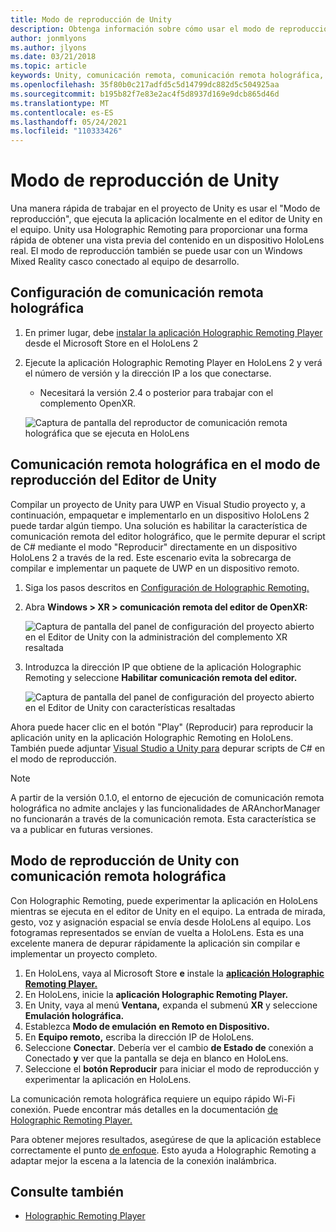 ```yaml
---
title: Modo de reproducción de Unity
description: Obtenga información sobre cómo usar el modo de reproducción en el editor de Unity para obtener una vista previa de los cambios de la aplicación en un dispositivo sin implementar una aplicación.
author: jonmlyons
ms.author: jlyons
ms.date: 03/21/2018
ms.topic: article
keywords: Unity, comunicación remota, comunicación remota holográfica, reproductor de comunicación remota holográfica, HoloLens, casco de realidad mixta, casco de realidad mixta de Windows, casco de realidad virtual, modo de juego de Unity
ms.openlocfilehash: 35f80b0c217adfd5c5d14799dc882d5c504925aa
ms.sourcegitcommit: b195b82f7e83e2ac4f5d8937d169e9dcb865d46d
ms.translationtype: MT
ms.contentlocale: es-ES
ms.lasthandoff: 05/24/2021
ms.locfileid: "110333426"
---
```

# <a name="unity-play-mode"></a>Modo de reproducción de Unity

Una manera rápida de trabajar en el proyecto de Unity es usar el "Modo de reproducción", que ejecuta la aplicación localmente en el editor de Unity en el equipo. Unity usa Holographic Remoting para proporcionar una forma rápida de obtener una vista previa del contenido en un dispositivo HoloLens real. El modo de reproducción también se puede usar con un Windows Mixed Reality casco conectado al equipo de desarrollo.

## <a name="holographic-remoting-setup"></a>Configuración de comunicación remota holográfica

1. En primer lugar, debe [instalar la aplicación Holographic Remoting Player](https://www.microsoft.com/store/productId/9NBLGGH4SV40) desde el Microsoft Store en el HoloLens 2
2. Ejecute la aplicación Holographic Remoting Player en HoloLens 2 y verá el número de versión y la dirección IP a los que conectarse.
    * Necesitará la versión 2.4 o posterior para trabajar con el complemento OpenXR.

    ![Captura de pantalla del reproductor de comunicación remota holográfica que se ejecuta en HoloLens](images/openxr-features-img-01.png)

## <a name="holographic-remoting-in-unity-editor-play-mode"></a>Comunicación remota holográfica en el modo de reproducción del Editor de Unity

Compilar un proyecto de Unity para UWP en Visual Studio proyecto y, a continuación, empaquetar e implementarlo en un dispositivo HoloLens 2 puede tardar algún tiempo. Una solución es habilitar la característica de comunicación remota del editor holográfico, que le permite depurar el script de C# mediante el modo "Reproducir" directamente en un dispositivo HoloLens 2 a través de la red. Este escenario evita la sobrecarga de compilar e implementar un paquete de UWP en un dispositivo remoto.

1. Siga los pasos descritos en [Configuración de Holographic Remoting.](#holographic-remoting-setup)
2. Abra **Windows > XR > comunicación remota del editor de OpenXR:**

    ![Captura de pantalla del panel de configuración del proyecto abierto en el Editor de Unity con la administración del complemento XR resaltada](images/openxr-features-img-02.png)

3. Introduzca la dirección IP que obtiene de la aplicación Holographic Remoting y seleccione **Habilitar comunicación remota del editor.**

    ![Captura de pantalla del panel de configuración del proyecto abierto en el Editor de Unity con características resaltadas](images/openxr-features-img-03.png)

Ahora puede hacer clic en el botón "Play" (Reproducir) para reproducir la aplicación unity en la aplicación Holographic Remoting en HoloLens. También puede adjuntar [Visual Studio a Unity para](/visualstudio/gamedev/unity/get-started/using-visual-studio-tools-for-unity?pivots=windows) depurar scripts de C# en el modo de reproducción.

> [!NOTE]
> A partir de la versión 0.1.0, el entorno de ejecución de comunicación remota holográfica no admite anclajes y las funcionalidades de ARAnchorManager no funcionarán a través de la comunicación remota.  Esta característica se va a publicar en futuras versiones.

## <a name="unity-play-mode-with-holographic-remoting"></a>Modo de reproducción de Unity con comunicación remota holográfica

Con Holographic Remoting, puede experimentar la aplicación en HoloLens mientras se ejecuta en el editor de Unity en el equipo. La entrada de mirada, gesto, voz y asignación espacial se envía desde HoloLens al equipo. Los fotogramas representados se envían de vuelta a HoloLens. Esta es una excelente manera de depurar rápidamente la aplicación sin compilar e implementar un proyecto completo.
1. En HoloLens, vaya al Microsoft Store **e** instale la **[aplicación Holographic Remoting Player.](https://www.microsoft.com/store/p/holographic-remoting-player/9nblggh4sv40)**
2. En HoloLens, inicie la **aplicación Holographic Remoting Player.**
3. En Unity, vaya al menú **Ventana,** expanda el submenú **XR** y seleccione **Emulación holográfica.**
4. Establezca **Modo de emulación** **en Remoto en Dispositivo.**
5. En **Equipo remoto,** escriba la dirección IP de HoloLens.
6. Seleccione **Conectar**. Debería ver el cambio **de Estado de** conexión a Conectado **y** ver que la pantalla se deja en blanco en HoloLens.
7. Seleccione el **botón Reproducir** para iniciar el modo de reproducción y experimentar la aplicación en HoloLens.

La comunicación remota holográfica requiere un equipo rápido Wi-Fi conexión. Puede encontrar más detalles en la documentación [de Holographic Remoting Player.](../platform-capabilities-and-apis/holographic-remoting-player.md)

Para obtener mejores resultados, asegúrese de que la aplicación establece correctamente el punto [de enfoque](focus-point-in-unity.md). Esto ayuda a Holographic Remoting a adaptar mejor la escena a la latencia de la conexión inalámbrica.

## <a name="see-also"></a>Consulte también
* [Holographic Remoting Player](../platform-capabilities-and-apis/holographic-remoting-player.md)
